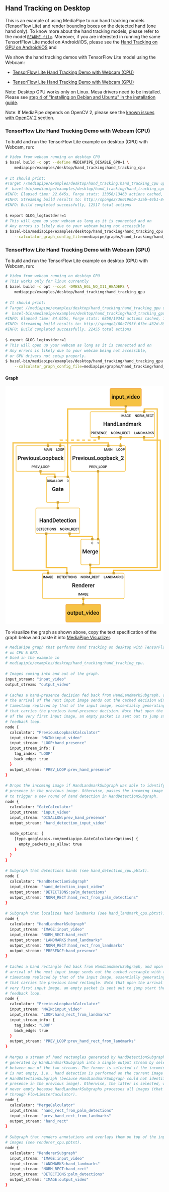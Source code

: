 ## Hand Tracking on Desktop

This is an example of using MediaPipe to run hand tracking models (TensorFlow
Lite) and render bounding boxes on the detected hand (one hand only). To know
more about the hand tracking models, please refer to the model [`README file`].
Moreover, if you are interested in running the same TensorfFlow Lite model on
Android/iOS, please see the
[Hand Tracking on GPU on Android/iOS](hand_tracking_mobile_gpu.md) and

We show the hand tracking demos with TensorFlow Lite model using the Webcam:

-   [TensorFlow Lite Hand Tracking Demo with Webcam (CPU)](#tensorflow-lite-hand-tracking-demo-with-webcam-cpu)

-   [TensorFlow Lite Hand Tracking Demo with Webcam (GPU)](#tensorflow-lite-hand-tracking-demo-with-webcam-gpu)

Note: Desktop GPU works only on Linux. Mesa drivers need to be installed. Please
see
[step 4 of "Installing on Debian and Ubuntu" in the installation guide](./install.md).

Note: If MediaPipe depends on OpenCV 2, please see the [known issues with OpenCV 2](#known-issues-with-opencv-2) section.

### TensorFlow Lite Hand Tracking Demo with Webcam (CPU)

To build and run the TensorFlow Lite example on desktop (CPU) with Webcam, run:

```bash
# Video from webcam running on desktop CPU
$ bazel build -c opt --define MEDIAPIPE_DISABLE_GPU=1 \
    mediapipe/examples/desktop/hand_tracking:hand_tracking_cpu

# It should print:
#Target //mediapipe/examples/desktop/hand_tracking:hand_tracking_cpu up-to-date:
#  bazel-bin/mediapipe/examples/desktop/hand_tracking/hand_tracking_cpu
#INFO: Elapsed time: 22.645s, Forge stats: 13356/13463 actions cached, 1.5m CPU used, 0.0s queue time, 819.8 MB ObjFS output (novel bytes: 85.6 MB), 0.0 MB local output, Critical Path: 14.43s, Remote (87.25% of the time): [queue: 0.00%, network: 14.88%, setup: 4.80%, process: 39.80%, fetch: 18.15%]
#INFO: Streaming build results to: http://sponge2/360196b9-33ab-44b1-84a7-1022b5043307
#INFO: Build completed successfully, 12517 total actions

$ export GLOG_logtostderr=1
# This will open up your webcam as long as it is connected and on
# Any errors is likely due to your webcam being not accessible
$ bazel-bin/mediapipe/examples/desktop/hand_tracking/hand_tracking_cpu \
    --calculator_graph_config_file=mediapipe/graphs/hand_tracking/hand_tracking_desktop_live.pbtxt
```

### TensorFlow Lite Hand Tracking Demo with Webcam (GPU)

To build and run the TensorFlow Lite example on desktop (GPU) with Webcam, run:

```bash
# Video from webcam running on desktop GPU
# This works only for linux currently
$ bazel build -c opt --copt -DMESA_EGL_NO_X11_HEADERS \
    mediapipe/examples/desktop/hand_tracking:hand_tracking_gpu

# It should print:
# Target //mediapipe/examples/desktop/hand_tracking:hand_tracking_gpu up-to-date:
#  bazel-bin/mediapipe/examples/desktop/hand_tracking/hand_tracking_gpu
#INFO: Elapsed time: 84.055s, Forge stats: 6858/19343 actions cached, 1.6h CPU used, 0.9s queue time, 1.68 GB ObjFS output (novel bytes: 485.1 MB), 0.0 MB local output, Critical Path: 48.14s, Remote (99.40% of the time): [queue: 0.00%, setup: 5.59%, process: 74.44%]
#INFO: Streaming build results to: http://sponge2/00c7f95f-6fbc-432d-8978-f5d361efca3b
#INFO: Build completed successfully, 22455 total actions

$ export GLOG_logtostderr=1
# This will open up your webcam as long as it is connected and on
# Any errors is likely due to your webcam being not accessible,
# or GPU drivers not setup properly.
$ bazel-bin/mediapipe/examples/desktop/hand_tracking/hand_tracking_gpu \
    --calculator_graph_config_file=mediapipe/graphs/hand_tracking/hand_tracking_mobile.pbtxt
```

#### Graph

![graph visualization](images/hand_tracking_desktop.png)

To visualize the graph as shown above, copy the text specification of the graph
below and paste it into
[MediaPipe Visualizer](https://viz.mediapipe.dev).

```bash
# MediaPipe graph that performs hand tracking on desktop with TensorFlow Lite
# on CPU & GPU.
# Used in the example in
# mediapipie/examples/desktop/hand_tracking:hand_tracking_cpu.

# Images coming into and out of the graph.
input_stream: "input_video"
output_stream: "output_video"

# Caches a hand-presence decision fed back from HandLandmarkSubgraph, and upon
# the arrival of the next input image sends out the cached decision with the
# timestamp replaced by that of the input image, essentially generating a packet
# that carries the previous hand-presence decision. Note that upon the arrival
# of the very first input image, an empty packet is sent out to jump start the
# feedback loop.
node {
  calculator: "PreviousLoopbackCalculator"
  input_stream: "MAIN:input_video"
  input_stream: "LOOP:hand_presence"
  input_stream_info: {
    tag_index: "LOOP"
    back_edge: true
  }
  output_stream: "PREV_LOOP:prev_hand_presence"
}

# Drops the incoming image if HandLandmarkSubgraph was able to identify hand
# presence in the previous image. Otherwise, passes the incoming image through
# to trigger a new round of hand detection in HandDetectionSubgraph.
node {
  calculator: "GateCalculator"
  input_stream: "input_video"
  input_stream: "DISALLOW:prev_hand_presence"
  output_stream: "hand_detection_input_video"

  node_options: {
    [type.googleapis.com/mediapipe.GateCalculatorOptions] {
      empty_packets_as_allow: true
    }
  }
}

# Subgraph that detections hands (see hand_detection_cpu.pbtxt).
node {
  calculator: "HandDetectionSubgraph"
  input_stream: "hand_detection_input_video"
  output_stream: "DETECTIONS:palm_detections"
  output_stream: "NORM_RECT:hand_rect_from_palm_detections"
}

# Subgraph that localizes hand landmarks (see hand_landmark_cpu.pbtxt).
node {
  calculator: "HandLandmarkSubgraph"
  input_stream: "IMAGE:input_video"
  input_stream: "NORM_RECT:hand_rect"
  output_stream: "LANDMARKS:hand_landmarks"
  output_stream: "NORM_RECT:hand_rect_from_landmarks"
  output_stream: "PRESENCE:hand_presence"
}

# Caches a hand rectangle fed back from HandLandmarkSubgraph, and upon the
# arrival of the next input image sends out the cached rectangle with the
# timestamp replaced by that of the input image, essentially generating a packet
# that carries the previous hand rectangle. Note that upon the arrival of the
# very first input image, an empty packet is sent out to jump start the
# feedback loop.
node {
  calculator: "PreviousLoopbackCalculator"
  input_stream: "MAIN:input_video"
  input_stream: "LOOP:hand_rect_from_landmarks"
  input_stream_info: {
    tag_index: "LOOP"
    back_edge: true
  }
  output_stream: "PREV_LOOP:prev_hand_rect_from_landmarks"
}

# Merges a stream of hand rectangles generated by HandDetectionSubgraph and that
# generated by HandLandmarkSubgraph into a single output stream by selecting
# between one of the two streams. The former is selected if the incoming packet
# is not empty, i.e., hand detection is performed on the current image by
# HandDetectionSubgraph (because HandLandmarkSubgraph could not identify hand
# presence in the previous image). Otherwise, the latter is selected, which is
# never empty because HandLandmarkSubgraphs processes all images (that went
# through FlowLimiterCaculator).
node {
  calculator: "MergeCalculator"
  input_stream: "hand_rect_from_palm_detections"
  input_stream: "prev_hand_rect_from_landmarks"
  output_stream: "hand_rect"
}

# Subgraph that renders annotations and overlays them on top of the input
# images (see renderer_cpu.pbtxt).
node {
  calculator: "RendererSubgraph"
  input_stream: "IMAGE:input_video"
  input_stream: "LANDMARKS:hand_landmarks"
  input_stream: "NORM_RECT:hand_rect"
  input_stream: "DETECTIONS:palm_detections"
  output_stream: "IMAGE:output_video"
}

```

[`README file`]:https://github.com/google/mediapipe/tree/master/mediapipe/README.md
